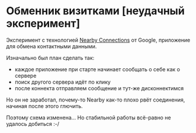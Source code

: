 # Обменник визитками [неудачный эксперимент]

Эксперимент с технологией [Nearby Connections](https://developers.google.com/nearby/connections/overview) от Google, приложение для обмена контактными данными.

Изначально был план сделать так:
* каждое приложение при старте начинает сообщать о себе как о сервере
* поиск другого сервера идёт по клику
* после коннекта отправляем сообщение и тут-же дисконнектимся

Но он не заработал, почему-то Nearby как-то плохо рвёт соединения, начиная после этого глючить.

Поэтому схема изменена... Но стабильной работы всё-равно не удалось добиться :-/
